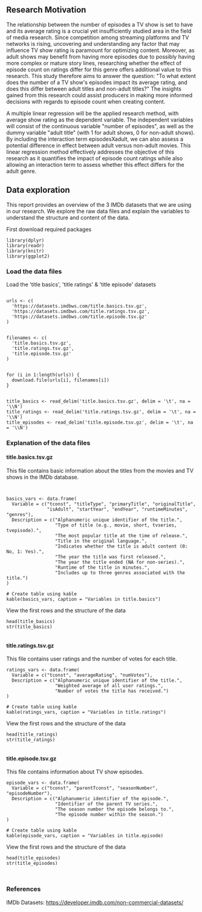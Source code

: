 ## Research Motivation

The relationship between the number of episodes a TV show is set to have
and its average rating is a crucial yet insufficiently studied area in
the field of media research. Since competition among streaming platforms
and TV networks is rising, uncovering and understanding any factor that
may influence TV show rating is paramount for optimizing content.
Moreover, as adult shows may benefit from having more episodes due to
possibly having more complex or mature story lines, researching whether
the effect of episode count on ratings differ for this genre offers
additional value to this research. This study therefore aims to answer
the question: "To what extent does the number of a TV show's episodes
impact its average rating, and does this differ between adult titles and
non-adult titles?" The insights gained from this research could assist
producers in making more informed decisions with regards to episode
count when creating content.

A multiple linear regression will be the applied research method, with
average show rating as the dependent variable. The independent variables
will consist of the continuous variable "number of episodes", as well as
the dummy variable "adult title" (with 1 for adult shows, 0 for
non-adult shows). By including the interaction term episodesXadult, we
can also assess a potential difference in effect between adult versus
non-adult movies. This linear regression method effectively addresses
the objective of this research as it quantifies the impact of episode
count ratings while also allowing an interaction term to assess whether
this effect differs for the adult genre.

## Data exploration

This report provides an overview of the 3 IMDb datasets that we are
using in our research. We explore the raw data files and explain the
variables to understand the structure and content of the data.

First download required packages
```{r, echo=FALSE, message=FALSE, warning=FALSE}
library(dplyr)
library(readr)
library(knitr)
library(ggplot2)
```

### Load the data files

Load the 'title basics', 'title ratings' & 'title episode' datasets
```{r, echo=FALSE, message=FALSE, warning=FALSE}

urls <- c(
  'https://datasets.imdbws.com/title.basics.tsv.gz',
  'https://datasets.imdbws.com/title.ratings.tsv.gz',
  'https://datasets.imdbws.com/title.episode.tsv.gz'
)


filenames <- c(
  'title.basics.tsv.gz',
  'title.ratings.tsv.gz',
  'title.episode.tsv.gz'
)


for (i in 1:length(urls)) {
  download.file(urls[i], filenames[i])
}


title_basics <- read_delim('title.basics.tsv.gz', delim = '\t', na = '\\N')
title_ratings <- read_delim('title.ratings.tsv.gz', delim = '\t', na = '\\N')
title_episodes <- read_delim('title.episode.tsv.gz', delim = '\t', na = '\\N')

```


### Explanation of the data files

#### title.basics.tsv.gz

This file contains basic information about the titles from the movies and TV shows in the IMDb database.


```{r, echo=FALSE, message=FALSE, warning=FALSE}


basics_vars <- data.frame(
  Variable = c("tconst", "titleType", "primaryTitle", "originalTitle", 
               "isAdult", "startYear", "endYear", "runtimeMinutes", "genres"),
  Description = c("Alphanumeric unique identifier of the title.",
                  "Type of title (e.g., movie, short, tvseries, tvepisode).",
                  "The most popular title at the time of release.",
                  "Title in the original language.",
                  "Indicates whether the title is adult content (0: No, 1: Yes).",
                  "The year the title was first released.",
                  "The year the title ended (NA for non-series).",
                  "Runtime of the title in minutes.",
                  "Includes up to three genres associated with the title.")
)

# Create table using kable
kable(basics_vars, caption = "Variables in title.basics")
```


View the first rows and the structure of the data
```{r, echo=FALSE, message=FALSE, warning=FALSE}
head(title_basics)
str(title_basics)
```

```{r, echo=FALSE, message=FALSE, warning=FALSE}

```


#### title.ratings.tsv.gz
This file contains user ratings and the number of votes for each title.

```{r, echo=FALSE, message=FALSE, warning=FALSE}
ratings_vars <- data.frame(
  Variable = c("tconst", "averageRating", "numVotes"),
  Description = c("Alphanumeric unique identifier of the title.",
                  "Weighted average of all user ratings.",
                  "Number of votes the title has received.")
)

# Create table using kable
kable(ratings_vars, caption = "Variables in title.ratings")
```



View the first rows and the structure of the data
```{r, echo=FALSE, message=FALSE, warning=FALSE}
head(title_ratings)
str(title_ratings)
```

```{r, echo=FALSE, message=FALSE, warning=FALSE}

```




#### title.episode.tsv.gz

This file contains information about TV show episodes.

```{r, echo=FALSE, message=FALSE, warning=FALSE}
episode_vars <- data.frame(
  Variable = c("tconst", "parentTconst", "seasonNumber", "episodeNumber"),
  Description = c("Alphanumeric identifier of the episode.",
                  "Identifier of the parent TV series.",
                  "The season number the episode belongs to.",
                  "The episode number within the season.")
)

# Create table using kable
kable(episode_vars, caption = "Variables in title.episode)
```


View the first rows and the structure of the data
```{r, echo=FALSE, message=FALSE, warning=FALSE}
head(title_episodes)
str(title_episodes)
```

```{r, echo=FALSE, message=FALSE, warning=FALSE}


```



### References
IMDb Datasets: https://developer.imdb.com/non-commercial-datasets/ 

